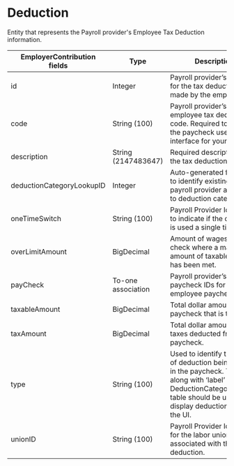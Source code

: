 # Deduction

Entity that represents the Payroll provider's Employee Tax Deduction information.

<table>
    <colgroup>
        <col width="20%" />
        <col width="20%" />
        <col width="20%" />
        <col width="20%" />
        <col width="20%" />
    </colgroup>
    <thead>
        <tr class="header">
            <th>EmployerContribution fields</th>
            <th>Type</th>
            <th>Description</th>
            <th>Not null</th>
            <th>Read-only</th>
        </tr>
    </thead>
    <tbody>
        <tr class="even">
            <td>id</td>
            <td>Integer</td>
            <td>Payroll provider’s identifier for the tax deductions made by the employer. </td>
            <td>X</td>
            <td></td>
        </tr>
        <tr class="odd">
            <td>code</td>
            <td>String (100)</td>
            <td>Payroll provider’s employee tax deduction code. Required to update the paycheck user interface for your client.</td>
            <td>X</td>
            <td></td>
        </tr>
        <tr class="even">
            <td>description</td>
            <td>String (2147483647)</td>
            <td>Required description of the tax deduction.</td>
            <td>X</td>
            <td></td>
        </tr>
        <tr class="odd">
            <td>deductionCategoryLookupID</td>
            <td>Integer</td>
            <td>Auto-generated field used to identify existing or payroll provider additions to deduction categories.</td>
            <td>X</td>
            <td></td>
        </tr>
        <tr class="even">
            <td>oneTimeSwitch</td>
            <td>String (100)</td>
            <td>Payroll Provider Identifier to indicate if the deduction is used a single time.</td>
            <td></td>
            <td></td>
        </tr>
        <tr class="odd">
            <td>overLimitAmount</td>
            <td>BigDecimal</td>
            <td>Amount of wages for a check where a maximum amount of taxable income has been met.</td>
            <td>X</td>
            <td></td>
        </tr>
        <tr class="even">
            <td>payCheck</td>
            <td>To-one association</td>
            <td>Payroll provider’s paycheck IDs for the employee paycheck.</td>
            <td>X</td>
            <td></td>
        </tr>
        <tr class="odd">
            <td>taxableAmount</td>
            <td>BigDecimal</td>
            <td>Total dollar amount of the paycheck that is taxable.</td>
            <td>X</td>
            <td></td>
        </tr>
        <tr class="even">
            <td>taxAmount</td>
            <td>BigDecimal</td>
            <td>Total dollar amount of taxes deducted from the paycheck.</td>
            <td>X</td>
            <td></td>
        </tr>
        <tr class="even">
            <td>type</td>
            <td>String (100)</td>
            <td>Used to identify the type of deduction being utlized in the paycheck. This field, along with ‘label’ in the DeductionCategoryLookup table should be used to display deduction type on the UI.</td>
            <td></td>
            <td></td>
        </tr>
        <tr class="odd">
            <td>unionID</td>
            <td>String (100)</td>
            <td>Payroll Provider Identifier for the labor union code associated with the deduction.</td>
            <td></td>
            <td></td>
        </tr>
    </tbody>
</table>


     
        
